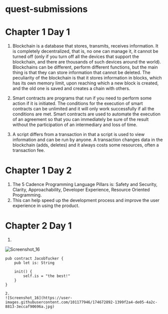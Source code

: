 # quest-submissions

# Chapter 1 Day 1 
1. Blockchain is a database that stores, transmits, receives information. It is completely decentralized, that is, no one can manage it, it cannot be turned off (only if you turn off all the devices that support the blockchain, and there are thousands of such devices around the world). Blockchains can be different, perform different functions, but the main thing is that they can store information that cannot be deleted. The peculiarity of the blockchain is that it stores information in blocks, which has its own memory limit, upon reaching which a new block is created, and the old one is saved and creates a chain with others.

2. Smart contracts are programs that run if you need to perform some action if it is initiated. The conditions for the execution of smart contracts can be unlimited and it will only work successfully if all the conditions are met. Smart contracts are used to automate the execution of an agreement so that you can immediately be sure of the result without the participation of an intermediary and loss of time.

3. A script differs from a transaction in that a script is used to view information and can be run by anyone. A transaction changes data in the blockchain (adds, deletes) and it always costs some resources, often a transaction fee.

# Сhapter 1 Day 2

1. The 5 Cadence Programming Language Pillars is: Safety and Security, Clarity, Approachability, Developer Experience, Resource Oriented Programming.
2. This can help speed up the development process and improve the user experience in using the product.

# Сhapter 2 Day 1

1. 
![Screenshot_16](https://user-images.githubusercontent.com/101177946/174672705-6c07dc57-c316-4644-969e-b6205a97ccd4.jpg)

```
pub contract JacobTucker {
    pub let is: String

    init() {
        self.is = "the best!"
    }
}

2. 
![Screenshot_16](https://user-images.githubusercontent.com/101177946/174672892-1399f2a4-de05-4a2c-8813-3eccaf90696a.jpg)
